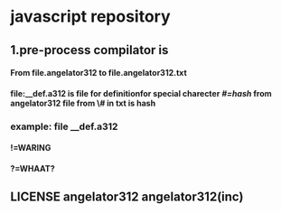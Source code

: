 # javascript repository
## **1.pre-process compilator is**
####  From file.angelator312 to file.angelator312.txt 
####  file:__def.a312 is file for definitionfor special charecter *#=hash* from angelator312 file from \\#  in txt is hash
### example: file __def.a312
#### !=WARING
#### ?=WHAAT?

## LICENSE angelator312 angelator312(inc)
